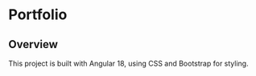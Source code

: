 # Portfolio

## Overview
This project is built with Angular 18, using CSS and Bootstrap for styling.
